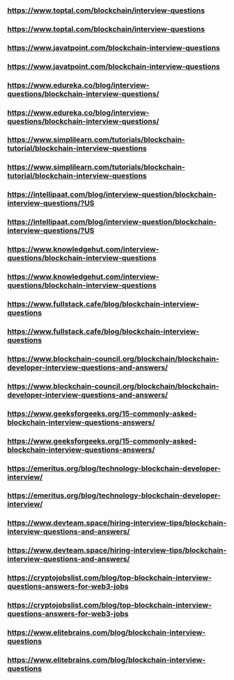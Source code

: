 ### https://www.toptal.com/blockchain/interview-questions

### https://www.toptal.com/blockchain/interview-questions

### https://www.javatpoint.com/blockchain-interview-questions

### https://www.javatpoint.com/blockchain-interview-questions

### https://www.edureka.co/blog/interview-questions/blockchain-interview-questions/

### https://www.edureka.co/blog/interview-questions/blockchain-interview-questions/

### https://www.simplilearn.com/tutorials/blockchain-tutorial/blockchain-interview-questions

### https://www.simplilearn.com/tutorials/blockchain-tutorial/blockchain-interview-questions

### https://intellipaat.com/blog/interview-question/blockchain-interview-questions/?US

### https://intellipaat.com/blog/interview-question/blockchain-interview-questions/?US

### https://www.knowledgehut.com/interview-questions/blockchain-interview-questions

### https://www.knowledgehut.com/interview-questions/blockchain-interview-questions

### https://www.fullstack.cafe/blog/blockchain-interview-questions

### https://www.fullstack.cafe/blog/blockchain-interview-questions

### https://www.blockchain-council.org/blockchain/blockchain-developer-interview-questions-and-answers/

### https://www.blockchain-council.org/blockchain/blockchain-developer-interview-questions-and-answers/

### https://www.geeksforgeeks.org/15-commonly-asked-blockchain-interview-questions-answers/

### https://www.geeksforgeeks.org/15-commonly-asked-blockchain-interview-questions-answers/

### https://emeritus.org/blog/technology-blockchain-developer-interview/

### https://emeritus.org/blog/technology-blockchain-developer-interview/

### https://www.devteam.space/hiring-interview-tips/blockchain-interview-questions-and-answers/

### https://www.devteam.space/hiring-interview-tips/blockchain-interview-questions-and-answers/

### https://cryptojobslist.com/blog/top-blockchain-interview-questions-answers-for-web3-jobs

### https://cryptojobslist.com/blog/top-blockchain-interview-questions-answers-for-web3-jobs

### https://www.elitebrains.com/blog/blockchain-interview-questions

### https://www.elitebrains.com/blog/blockchain-interview-questions
